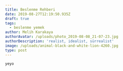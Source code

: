 ```yaml
---
title: Beslenme Rehberi
date: 2019-08-27T12:19:50.935Z
draft: true
tags:
  - beslenme yemek
author: Melih Karakaya
authorAvatar: /uploads/photo_2019-08-08_21-07-23.jpg
authorDescription: 'realist, idealist, sürrealist'
image: /uploads/animal-black-and-white-lion-4260.jpg
type: post
---
```

```
yeyo
```
